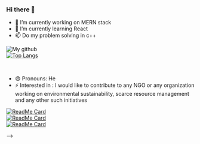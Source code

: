 ### Hi there 👋
 - 🔭 I’m currently working on MERN stack
 - 🌱 I’m currently learning React
 - 📫 Do my problem solving in c++
 
![My github](https://github-readme-stats.vercel.app/api?username=AkashBawa&show_icons=true&count_private=true&theme=jolly&include_all_commits=true&hide_title=true)
<br />
[![Top Langs](https://github-readme-stats.vercel.app/api/top-langs/?username=AkashBawa&layout=compact&theme=omni&card_width=445)](https://github.com/AkashBawa)
<br >

<br />
<!--
**Anshumanformal/Anshumanformal** is a ✨ _special_ ✨ repository because its `README.md` (this file) appears on your GitHub profile.

Here are some ideas to get you started:

### - 🔭 I’m currently working on MEAN stack technology
### - 🌱 I’m currently learning React
- 👯 I’m looking to collaborate on Frontend/Backend projects
- 🤔 I’m looking for help with ReactJS/any Frontend stack
<!-- - 💬 Ask me about  -->
<!-- - 📫 How to reach me: ... -->
- 😄 Pronouns: He
- ⚡ Interested in : I would like to contribute to any NGO or any organization working on environmental sustainability, scarce resource management and any other such initiatives 


[![ReadMe Card](https://github-readme-stats.vercel.app/api/pin/?username=AkashBawa&repo=WaterWare&theme=midnight-purple)](https://github.com/AkashBawa/quiz-app-client)
<br >
[![ReadMe Card](https://github-readme-stats.vercel.app/api/pin/?username=AkashBawa&repo=Clickhit&theme=midnight-purple)](https://github.com/AkashBawa/Clickhit)
<br >
[![ReadMe Card](https://github-readme-stats.vercel.app/api/pin/?username=AkashBawa&repo=StudyHard&theme=midnight-purple)](https://github.com/ShivamPrajapati-dev/StudyHard)

-->
